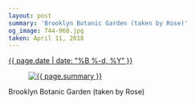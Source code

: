 ```yaml
---
layout: post
summary: 'Brooklyn Botanic Garden (taken by Rose)'
og_image: 744-960.jpg
taken: April 11, 2018
---
```


<div class="post">
 <time>
  <a href="/744">
   {{ page.date | date: "%B %-d, %Y" }}
  </a>
 </time>
 <a href="/744">
  <figure data-taken="4/11/2018">
   <img alt="{{ page.summary }}" sizes="(min-width: 700px) 50vw, calc(100vw - 2rem)" src="{{ site.assets_url }}/744-480.jpg" srcset="{{ site.assets_url }}/744-240.jpg 240w, {{ site.assets_url }}/744-480.jpg 480w, {{ site.assets_url }}/744-720.jpg 720w, {{ site.assets_url }}/744-960.jpg 960w"/>
  </figure>
 </a>
 <span>
  Brooklyn Botanic Garden (taken by Rose)
 </span>
</div>
